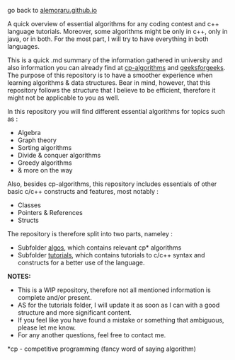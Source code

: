 go back to [alemoraru.github.io](https://alemoraru.github.io/html/myProjects.html)

A quick overview of essential algorithms for any coding contest and c++ language tutorials. Moreover, some algorithms might be 
only in c++, only in java, or in both. For the most part, I will try to have everything in both languages.

This is a quick .md summary of the information gathered in university and also information you can already find at [cp-algorithms](http://cp-algorithms.com/) and [geeksforgeeks](https://www.geeksforgeeks.org/). The purpose of this repository is to have a smoother experience when learning algorithms & data structures. Bear in mind, however, that this repository follows the structure that I believe to be efficient, therefore it might not be applicable to you as well. 

In this repository you will find different essential algorithms for topics such as : 
* Algebra
* Graph theory
* Sorting algorithms
* Divide & conquer algorithms
* Greedy algorithms
* & more on the way

Also, besides cp-algorithms, this repository includes essentials of other basic c/c++ constructs and features,
most notably : 
* Classes
* Pointers & References
* Structs

The repository is therefore split into two parts, nameley :
* Subfolder [algos](algos/ALGOS-MENU.md), which contains relevant cp* algorithms
* Subfolder [tutorials](tutorials/TUTORIALS-MENU.md), which contains tutorials to c/c++ syntax and constructs
for a better use of the language.

**NOTES:**
* This is a WIP repository, therefore not all mentioned information is complete and/or present.
* AS for the tutorials folder, I will update it as soon as I can with a good structure and more significant content.
* If you feel like you have found a mistake or something that ambiguous, please let me know.
* For any another questions, feel free to contact me. 

*cp - competitive programming (fancy word of saying algorithm)
